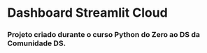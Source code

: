 # Dashboard Streamlit Cloud

### Projeto criado durante o curso Python do Zero ao DS da Comunidade DS.